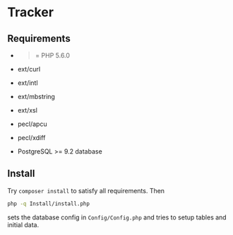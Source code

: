 Tracker
=======

Requirements
------------

- >= PHP 5.6.0
- ext/curl
- ext/intl
- ext/mbstring
- ext/xsl
- pecl/apcu
- pecl/xdiff

- PostgreSQL >= 9.2 database


Install
-------

Try `composer install` to satisfy all requirements. Then

```bash
php -q Install/install.php
```

sets the database config in `Config/Config.php` and tries to setup tables
and initial data.